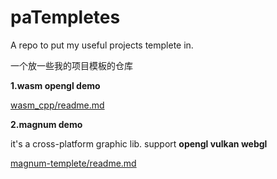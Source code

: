 # paTempletes
A repo to put my useful projects templete in.

一个放一些我的项目模板的仓库

**1.wasm opengl demo**

[wasm_cpp/readme.md](wasm_cpp/readme.md)

**2.magnum demo**

it's a cross-platform graphic lib. support **opengl vulkan webgl**

[magnum-templete/readme.md](magnum-templete/readme.md)

